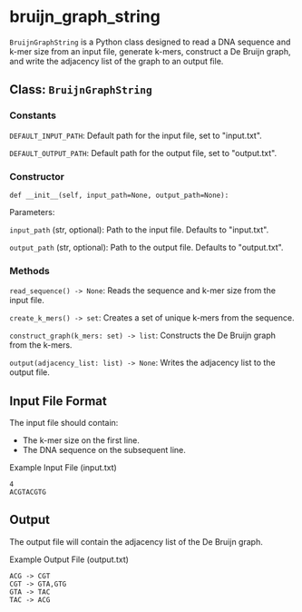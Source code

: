 # bruijn_graph_string

`BruijnGraphString` is a Python class designed to read a DNA sequence and k-mer size from an input file, generate k-mers, construct a De Bruijn graph, and write the adjacency list of the graph to an output file.

## Class: `BruijnGraphString`

### Constants

`DEFAULT_INPUT_PATH`: Default path for the input file, set to "input.txt".

`DEFAULT_OUTPUT_PATH`: Default path for the output file, set to "output.txt".

### Constructor

```{python}
def __init__(self, input_path=None, output_path=None):
```

Parameters:

`input_path` (str, optional): Path to the input file. Defaults to "input.txt".

`output_path` (str, optional): Path to the output file. Defaults to "output.txt".

### Methods

`read_sequence() -> None`: Reads the sequence and k-mer size from the input file.

`create_k_mers() -> set`: Creates a set of unique k-mers from the sequence.

`construct_graph(k_mers: set) -> list`: Constructs the De Bruijn graph from the k-mers.

`output(adjacency_list: list) -> None`: Writes the adjacency list to the output file.

## Input File Format

The input file should contain:
- The k-mer size on the first line.
- The DNA sequence on the subsequent line.

Example Input File (input.txt)

```
4
ACGTACGTG
```

## Output

The output file will contain the adjacency list of the De Bruijn graph.

Example Output File (output.txt)
```
ACG -> CGT
CGT -> GTA,GTG
GTA -> TAC
TAC -> ACG
```
